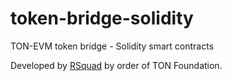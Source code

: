 # token-bridge-solidity

TON-EVM token bridge - Solidity smart contracts

Developed by [RSquad](https://rsquad.io/) by order of TON Foundation.